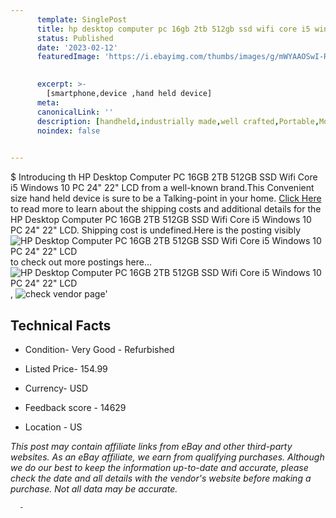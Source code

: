 ```yaml
---
      template: SinglePost
      title: hp desktop computer pc 16gb 2tb 512gb ssd wifi core i5 windows 10 pc 24 22 lcd
      status: Published
      date: '2023-02-12'
      featuredImage: 'https://i.ebayimg.com/thumbs/images/g/mWYAAOSwI-RiVfOv/s-l225.jpg'
       

      excerpt: >-
        [smartphone,device ,hand held device]
      meta:
      canonicalLink: ''
      description: [handheld,industrially made,well crafted,Portable,Mobile,Compact,Convenient,Lightweight,Maneuverable,Man-portable,Miniature,Carriable,Hand-held,Light,Holdable,Transportable,Mobile device,Pocket-sized,On-the-go,Wireless,Cordless,Compact size,Convenient size, smartphone,device ,hand held device]
      noindex: false
      

---
```

$
      Introducing th HP Desktop Computer PC 16GB 2TB 512GB SSD Wifi Core i5 Windows 10 PC 24" 22" LCD from a well-known brand.This Convenient size hand held device is sure to be a Talking-point in your home. [Click Here](https://www.ebay.com/itm/293989276802?hash=item4473205c82%3Ag%3AmWYAAOSwI-RiVfOv&mkevt=1&mkcid=1&mkrid=711-53200-19255-0&campid=%253CePNCampaignId%253E&customid=%253CreferenceId%253E&toolid=10049) to read more to learn about the shipping costs and additional details for the HP Desktop Computer PC 16GB 2TB 512GB SSD Wifi Core i5 Windows 10 PC 24" 22" LCD. Shipping cost is undefined.Here is the posting visibly ![HP Desktop Computer PC 16GB 2TB 512GB SSD Wifi Core i5 Windows 10 PC 24" 22" LCD](https://i.ebayimg.com/thumbs/images/g/mWYAAOSwI-RiVfOv/s-l225.jpg) to check out more postings here... ![HP Desktop Computer PC 16GB 2TB 512GB SSD Wifi Core i5 Windows 10 PC 24" 22" LCD](https://i.ebayimg.com/images/g/mWYAAOSwI-RiVfOv/s-l1600.jpg), ![check vendor page](https://origin-galleryplus.ebayimg.com/ws/web/293989276802_2_0_1/225x225.jpg,https://origin-galleryplus.ebayimg.com/ws/web/293989276802_3_0_1/225x225.jpg,https://origin-galleryplus.ebayimg.com/ws/web/293989276802_4_0_1/225x225.jpg,https://origin-galleryplus.ebayimg.com/ws/web/293989276802_5_0_1/225x225.jpg,https://origin-galleryplus.ebayimg.com/ws/web/293989276802_6_0_1/225x225.jpg,https://origin-galleryplus.ebayimg.com/ws/web/293989276802_7_0_1/225x225.jpg,https://origin-galleryplus.ebayimg.com/ws/web/293989276802_8_0_1/225x225.jpg)'

      

 ## Technical Facts 



     
      

 - Condition- Very Good - Refurbished 


      

 - Listed Price- 154.99 


      

 - Currency- USD 


      

 - Feedback score - 14629 


      

 - Location - US 


      
      

 *_This post may contain affiliate links from eBay and other third-party websites. As an eBay affiliate, we earn from qualifying purchases. Although we do our best to keep the information up-to-date and accurate, please check the date and all details with the vendor's website before making a purchase. Not all data may be accurate._*




      -
